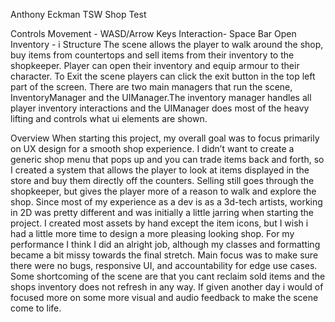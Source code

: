 Anthony Eckman
TSW Shop Test

Controls
Movement - WASD/Arrow Keys
Interaction- Space Bar
Open Inventory - i
Structure
    The scene allows the player to walk around the shop, buy items from countertops and sell items from their inventory to the shopkeeper. Player can open their inventory and equip armour to their character. To Exit the scene players can click the exit button in the top left part of the screen.
    There are two main managers that run the scene, InventoryManager and the UIManager.The inventory manager handles all player inventory interactions and the UIManager does most of the heavy lifting and controls what ui elements are shown.

Overview
    When starting this project, my overall goal was to focus primarily on UX design for a smooth shop experience. I didn’t want to create a generic shop menu that pops up and you can trade items back and forth, so I created a system that allows the player to look at items displayed in the store and buy them directly off the counters. Selling still goes through the shopkeeper, but gives the player more of a reason to walk and explore the shop. Since most of my experience as a dev is as a 3d-tech artists, working in 2D was pretty different and was initially a little jarring when starting the project. I created most assets by hand except the item icons, but I wish i had a little more time to design a more pleasing looking shop.
    For my performance I think I did an alright job, although my classes and formatting became a bit missy towards the final stretch. Main focus was to make sure there were no bugs, responsive UI, and accountability for edge use cases. Some shortcoming of the scene are that you cant reclaim sold items and the shops inventory does not refresh in any way. If given another day i would of focused more on some more visual and audio feedback to make the scene come to life.
